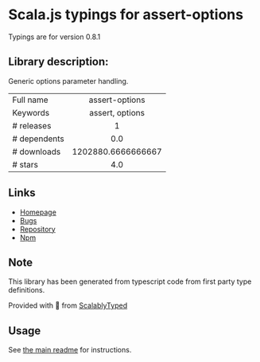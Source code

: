 
# Scala.js typings for assert-options

Typings are for version 0.8.1

## Library description:
Generic options parameter handling.

|                    |                 |
| ------------------ | :-------------: |
| Full name          | assert-options |
| Keywords           | assert, options |
| # releases         | 1 |
| # dependents       | 0.0 |
| # downloads        | 1202880.6666666667 |
| # stars            | 4.0 |

## Links
- [Homepage](https://github.com/vitaly-t/assert-options)
- [Bugs](https://github.com/vitaly-t/assert-options/issues)
- [Repository](https://github.com/vitaly-t/assert-options)
- [Npm](https://www.npmjs.com/package/assert-options)
    


## Note
This library has been generated from typescript code from first party type definitions.

Provided with :purple_heart: from [ScalablyTyped](https://github.com/oyvindberg/ScalablyTyped)

## Usage
See [the main readme](../../readme.md) for instructions.


